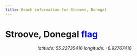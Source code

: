 ```yaml
---
title: Beach information for Stroove, Donegal
---
```

# Stroove, Donegal <span class="material-icons" style="color: blue;">flag</span>

<div align="center"><i>latitude: 55.22735416 longitude: -6.92767416</i></div>